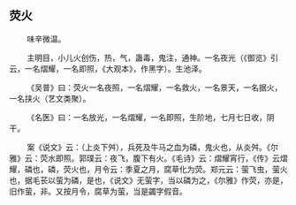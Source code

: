 ## 荧火
<p>&emsp;&emsp;
味辛微温。
</p>
<p>&emsp;&emsp;
主明目，小儿火创伤，热，气，蛊毒，鬼注，通神。一名夜光（《御览》引云，一名熠耀，一名即照，《大观本》，作黑字）。生池泽。
</p>
<p>&emsp;&emsp;
《吴普》曰：荧火一名夜照，一名熠耀，一名救火，一名景天，一名据火，一名挟火（艺文类聚）。
</p>
<p>&emsp;&emsp;
《名医》曰：一名放光，一名熠耀，一名即照，生阶地，七月七日收，阴干。
</p>
<p>&emsp;&emsp;
案《说文》云：（上炎下舛），兵死及牛马之血为磷，鬼火也，从炎舛。《尔雅》云：荧水即照。郭璞云：夜飞，腹下有火。《毛诗》云：熠耀宵行，《传》云熠耀，磷也，磷，荧火也，月令云：季夏之月，腐草化为荧。郑元云：萤飞虫，萤火也，据毛苌以萤为磷，是也，《说文》无萤字，当以磷为之，《尔雅》作荧，亦是，旧作萤，非。又按月令，腐草为萤，当是蠲字假音。
</p>